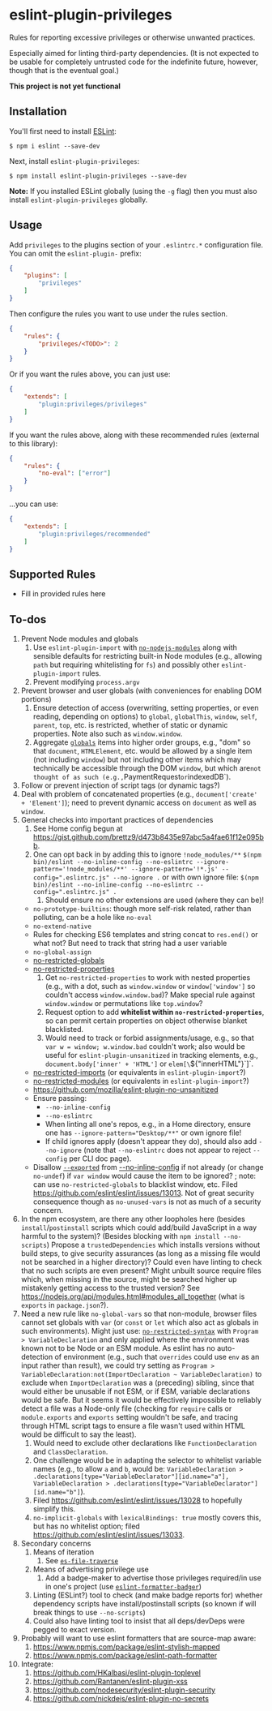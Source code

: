 # eslint-plugin-privileges

Rules for reporting excessive privileges or otherwise unwanted practices.

Especially aimed for linting third-party dependencies. (It is not expected
to be usable for completely untrusted code for the indefinite future,
however, though that is the eventual goal.)

**This project is not yet functional**

## Installation

You'll first need to install [ESLint](http://eslint.org):

```
$ npm i eslint --save-dev
```

Next, install `eslint-plugin-privileges`:

```
$ npm install eslint-plugin-privileges --save-dev
```

**Note:** If you installed ESLint globally (using the `-g` flag) then
you must also install `eslint-plugin-privileges` globally.

## Usage

Add `privileges` to the plugins section of your `.eslintrc.*` configuration
file. You can omit the `eslint-plugin-` prefix:

```json
{
    "plugins": [
        "privileges"
    ]
}
```


Then configure the rules you want to use under the rules section.

```json
{
    "rules": {
        "privileges/<TODO>": 2
    }
}
```

Or if you want the rules above, you can just use:

```json
{
    "extends": [
        "plugin:privileges/privileges"
    ]
}
```

If you want the rules above, along with these recommended rules
(external to this library):

```json
{
    "rules": {
        "no-eval": ["error"]
    }
}
```

...you can use:

```json
{
    "extends": [
        "plugin:privileges/recommended"
    ]
}
```

## Supported Rules

- Fill in provided rules here

## To-dos

1. Prevent Node modules and globals
    1. Use `eslint-plugin-import` with
        [`no-nodejs-modules`](https://github.com/benmosher/eslint-plugin-import/blob/master/docs/rules/no-nodejs-modules.md)
        along with sensible defaults for restricting built-in Node modules (e.g.,
        allowing `path` but requiring whitelisting for `fs`) and possibly other
        `eslint-plugin-import` rules.
    1. Prevent modifying `process.argv`
1. Prevent browser and user globals (with conveniences for enabling DOM portions)
    1. Ensure detection of access (overwriting, setting properties, or even reading,
        depending on options) to `global`, `globalThis`, `window`, `self`, `parent`,
        `top`, etc. is restricted, whether of static or dynamic properties. Note also
        such as `window.window`.
    1. Aggregate [`globals`](https://www.npmjs.com/package/globals) items into higher
        order groups, e.g., "dom" so that `document`, `HTMLElement`, etc. would be
        allowed by a single item (not including `window`) but not including other items
        which may technically be accessible through the DOM `window`, but which are`
        not thought of as such (e.g., `PaymentRequest` or `indexedDB`).
1. Follow or prevent injection of script tags (or dynamic tags?)
1. Deal with problem of concatenated properties (e.g.,
    `document['create' + 'Element']`); need to prevent dynamic access
    on `document` as well as `window`.
1. General checks into important practices of dependencies
    1. See Home config begun at <https://gist.github.com/brettz9/d473b8435e97abc5a4fae61f12e095bb>.
    1. One can opt back in by adding this to ignore `!node_modules/**`
        `$(npm bin)/eslint --no-inline-config --no-eslintrc --ignore-pattern='!node_modules/**' --ignore-pattern='!*.js' --config=".eslintrc.js" --no-ignore .`
        or with own ignore file:
        `$(npm bin)/eslint --no-inline-config --no-eslintrc --config=".eslintrc.js" .`
        1. Should ensure no other extensions are used (where they can be)!
    - `no-prototype-builtins`: though more self-risk related, rather than polluting,
        can be a hole like `no-eval`
    - `no-extend-native`
    - Rules for checking ES6 templates and string concat to `res.end()` or what not?
        But need to track that string had a user variable
    - `no-global-assign`
    - [no-restricted-globals](https://eslint.org/docs/rules/no-restricted-globals)
    - [no-restricted-properties](https://eslint.org/docs/rules/no-restricted-properties)
      1. Get `no-restricted-properties` to work with nested properties (e.g., with a dot, such as `window.window` or `window['window']` so couldn't access `window.window.bad`)? Make special rule against `window.window` or permutations like `top.window`?
      2. Request option to add **whitelist within `no-restricted-properties`**, so can
          permit certain properties on object otherwise blanket blacklisted.
      3. Would need to track or forbid assignments/usage, e.g., so that
            `var w = window; w.window.bad` couldn't work; also would be
            useful for `eslint-plugin-unsanitized` in tracking
            elements, e.g., `document.body['inner' + 'HTML']` or `elem[\`${"innerHTML"}\`]`.
    - [no-restricted-imports](https://eslint.org/docs/rules/no-restricted-imports) (or equivalents in `eslint-plugin-import`?)
    - [no-restricted-modules](https://eslint.org/docs/rules/no-restricted-modules) (or equivalents in `eslint-plugin-import`?)
    - https://github.com/mozilla/eslint-plugin-no-unsanitized
    - Ensure passing:
        - `--no-inline-config`
        - `--no-eslintrc`
        - When linting all one's repos, e.g., in a Home directory, ensure one has `--ignore-pattern="Desktop/**"` or own ignore file!
        - If child ignores apply (doesn't appear they do), should also add
            `--no-ignore` (note that `--no-eslintrc` does not appear to reject
            `--config` per CLI doc page).
    - Disallow [`--exported`](https://eslint.org/docs/rules/no-unused-vars#exported) from [--no-inline-config](https://eslint.org/docs/user-guide/command-line-interface#inline-configuration-comments) if not already (or change `no-undef`) if `var window` would cause the item to be ignored? ; note: can use `no-restricted-globals` to blacklist window, etc. Filed <https://github.com/eslint/eslint/issues/13013>. Not of great security consequence though as `no-unused-vars` is not as much of a security concern.
1. In the npm ecosystem, are there any other loopholes here (besides
    `install`/`postinstall` scripts which could add/build JavaScript in
    a way harmful to the system)? (Besides blocking with
    `npm install --no-scripts`) Propose a `trustedDependencies` which
    installs versions without build steps, to give security assurances
    (as long as a missing file would not be searched in a higher directory)?
    Could even have linting to check that no such scripts are even present?
    Might unbuilt source require files which, when missing in the source,
    might be searched higher up mistakenly getting access to the trusted
    version? See <https://nodejs.org/api/modules.html#modules_all_together>
    (what is `exports` in `package.json`?).
1. Need a new rule like `no-global-vars` so that non-module, browser files cannot
    set globals with `var` (or `const` or `let` which also act as globals in such
    environments). Might just use:
    [`no-restricted-syntax`](https://eslint.org/docs/rules/no-restricted-syntax)
    with `Program > VariableDeclaration` and only applied where the environment
    was known not to be Node or an ESM module. As eslint has no auto-detection of
    environment (e.g., such that `overrides` could use `env` as an input rather
    than result), we could try setting as
    `Program > VariableDeclaration:not(ImportDeclaration ~ VariableDeclaration)`
    to exclude when `ImportDeclaration` was a (preceding) sibling, since that
    would either be unusable if not ESM, or if ESM, variable declarations would
    be safe. But it seems it would be effectively impossible to reliably detect
    a file was a Node-only file (checking for `require` calls or `module.exports`
    and `exports` setting wouldn't be safe, and tracing through HTML script
    tags to ensure a file wasn't used within HTML would be difficult to say
    the least).
    1. Would need to exclude other declarations like `FunctionDeclaration`
        and `ClassDeclaration`.
    1. One challenge would be in adapting the selector to whitelist variable
        names (e.g., to allow `a` and `b`, would be:
        `VariableDeclaration > .declarations[type="VariableDeclarator"][id.name="a"],
         VariableDeclaration > .declarations[type="VariableDeclarator"][id.name="b"]`).
    1. Filed <https://github.com/eslint/eslint/issues/13028> to hopefully
        simplify this.
    1. `no-implicit-globals` with `lexicalBindings: true` mostly covers this,
        but has no whitelist option; filed <https://github.com/eslint/eslint/issues/13033>.
1. Secondary concerns
    1. Means of iteration
        1. See [`es-file-traverse`](https://github.com/brettz9/es-file-traverse)
    1. Means of advertising privilege use
        1. Add a badge-maker to advertise those privileges required/in use in
            one's project (use [`eslint-formatter-badger`](https://github.com/brettz9/eslint-formatter-badger))
    1. Linting (ESLint?) tool to check (and make badge reports for) whether
        dependency scripts have install/postinstall scripts (so known if
        will break things to use `--no-scripts`)
    1. Could also have linting tool to insist that all deps/devDeps were
        pegged to exact version.
1. Probably will want to use eslint formatters that are source-map aware:
    1. <https://www.npmjs.com/package/eslint-stylish-mapped>
    1. <https://www.npmjs.com/package/eslint-path-formatter>
1. Integrate:
    1. <https://github.com/HKalbasi/eslint-plugin-toplevel>
    1. <https://github.com/Rantanen/eslint-plugin-xss>
    1. <https://github.com/nodesecurity/eslint-plugin-security>
    1. <https://github.com/nickdeis/eslint-plugin-no-secrets>
